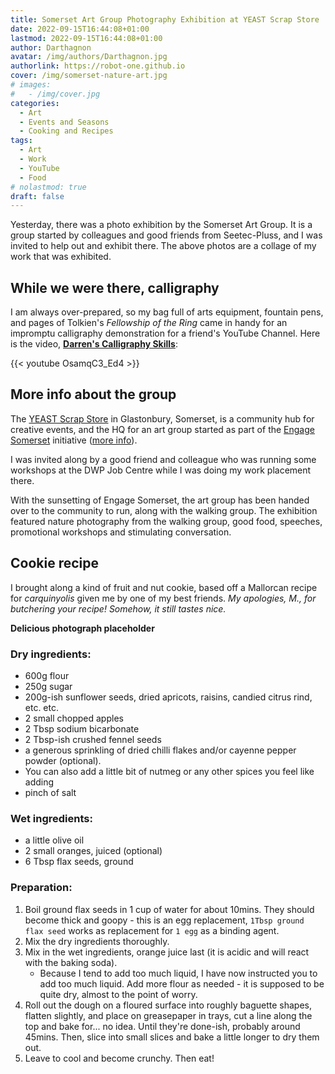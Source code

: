 ```yaml
---
title: Somerset Art Group Photography Exhibition at YEAST Scrap Store
date: 2022-09-15T16:44:08+01:00
lastmod: 2022-09-15T16:44:08+01:00
author: Darthagnon
avatar: /img/authors/Darthagnon.jpg
authorlink: https://robot-one.github.io
cover: /img/somerset-nature-art.jpg
# images:
#   - /img/cover.jpg
categories:
  - Art
  - Events and Seasons
  - Cooking and Recipes
tags:
  - Art
  - Work
  - YouTube
  - Food
# nolastmod: true
draft: false
---
```


Yesterday, there was a photo exhibition by the Somerset Art Group. It is a group started by colleagues and good friends from Seetec-Pluss, and I was invited to help out and exhibit there. The above photos are a collage of my work that was exhibited.

<!--more-->

## While we were there, calligraphy
I am always over-prepared, so my bag full of arts equipment, fountain pens, and pages of Tolkien's *Fellowship of the Ring* came in handy for an impromptu calligraphy demonstration for a friend's YouTube Channel. Here is the video, **[Darren's Calligraphy Skills](https://youtu.be/OsamqC3_Ed4)**:

{{< youtube OsamqC3_Ed4 >}}

## More info about the group

The [YEAST Scrap Store](https://yeastscrapstore.co.uk/) in Glastonbury, Somerset, is a community hub for creative events, and the HQ for an art group started as part of the [Engage Somerset](https://somerset.referralwebsite.co.uk/) initiative ([more info](https://pluss.org.uk/engage-somerset/engage-somerset-is-officially-launched/)). 

I was invited along by a good friend and colleague who was running some workshops at the DWP Job Centre while I was doing my work placement there. 

With the sunsetting of Engage Somerset, the art group has been handed over to the community to run, along with the walking group. The exhibition featured nature photography from the walking group, good food, speeches, promotional workshops and stimulating conversation.

## Cookie recipe
I brought along a kind of fruit and nut cookie, based off a Mallorcan recipe for *carquinyolis* given me by one of my best friends. *My apologies, M., for butchering your recipe! Somehow, it still tastes nice.*

**Delicious photograph placeholder**

### Dry ingredients:
- 600g flour
- 250g sugar
- 200g-ish sunflower seeds, dried apricots, raisins, candied citrus rind, etc. etc.
- 2 small chopped apples
- 2 Tbsp sodium bicarbonate
- 2 Tbsp-ish crushed fennel seeds
- a generous sprinkling of dried chilli flakes and/or cayenne pepper powder (optional). 
- You can also add a little bit of nutmeg or any other spices you feel like adding
- pinch of salt 

### Wet ingredients:
- a little olive oil
- 2 small oranges, juiced (optional)
- 6 Tbsp flax seeds, ground

### Preparation:
1. Boil ground flax seeds in 1 cup of water for about 10mins. They should become thick and goopy - this is an egg replacement, `1Tbsp ground flax seed` works as replacement for `1 egg` as a binding agent.
2. Mix the dry ingredients thoroughly.
3. Mix in the wet ingredients, orange juice last (it is acidic and will react with the baking soda). 
	- Because I tend to add too much liquid, I have now instructed you to add too much liquid. Add more flour as needed - it is supposed to be quite dry, almost to the point of worry.
4. Roll out the dough on a floured surface into roughly baguette shapes, flatten slightly, and place on greasepaper in trays, cut a line along the top and bake for... no idea. Until they're done-ish, probably around 45mins. Then, slice into small slices and bake a little longer to dry them out.
5. Leave to cool and become crunchy. Then eat!
